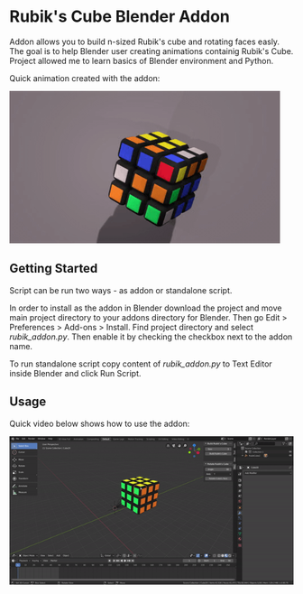 # Rubik's Cube Blender Addon

Addon allows you to build n-sized Rubik's cube and rotating faces easly. The goal is to help Blender user creating animations containig Rubik's Cube. Project allowed me to learn basics of Blender environment and Python.

Quick animation created with the addon:

<img src="/example_animation.gif" border="0" />

## Getting Started
Script can be run two ways - as addon or standalone script.

In order to install as the addon in Blender download the project and move main project directory to your addons directory for Blender. Then go Edit > Preferences > Add-ons > Install. Find project directory and select *rubik_addon.py*. Then enable it by checking the checkbox next to the addon name.

To run standalone script copy content of *rubik_addon.py* to Text Editor inside Blender and click Run Script.


## Usage
Quick video below shows how to use the addon:

<img src="/example_usage.gif" border="0" />

